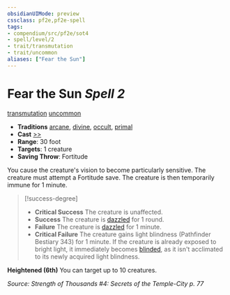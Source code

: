 ```yaml
---
obsidianUIMode: preview
cssclass: pf2e,pf2e-spell
tags:
- compendium/src/pf2e/sot4
- spell/level/2
- trait/transmutation
- trait/uncommon
aliases: ["Fear the Sun"]
---
```

# Fear the Sun *Spell 2*   
[transmutation](transmutation.md "Transmutation School Trait")  [uncommon](uncommon.md "Uncommon Rarity Trait")  

- **Traditions** [arcane](arcane.md "Arcane Tradition Trait"), [divine](divine.md "Divine Tradition Trait"), [occult](occult.md "Occult Tradition Trait"), [primal](primal.md "Primal Tradition Trait")
- **Cast** [>>](chapter-9-playing-the-game.md#Actions "Two-Action") 
- **Range**: 30 foot
- **Targets**: 1 creature
- **Saving Throw**: Fortitude

You cause the creature's vision to become particularly sensitive. The creature must attempt a Fortitude save. The creature is then temporarily immune for 1 minute.

> [!success-degree] 
> - **Critical Success** The creature is unaffected.
> - **Success** The creature is [dazzled](conditions.md#Dazzled) for 1 round.
> - **Failure** The creature is [dazzled](conditions.md#Dazzled) for 1 minute.
> - **Critical Failure** The creature gains light blindness (Pathfinder Bestiary 343) for 1 minute. If the creature is already exposed to bright light, it immediately becomes [blinded](conditions.md#Blinded), as it isn't acclimated to its newly acquired light blindness.

**Heightened (6th)** You can target up to 10 creatures.

*Source: Strength of Thousands #4: Secrets of the Temple-City p. 77*
